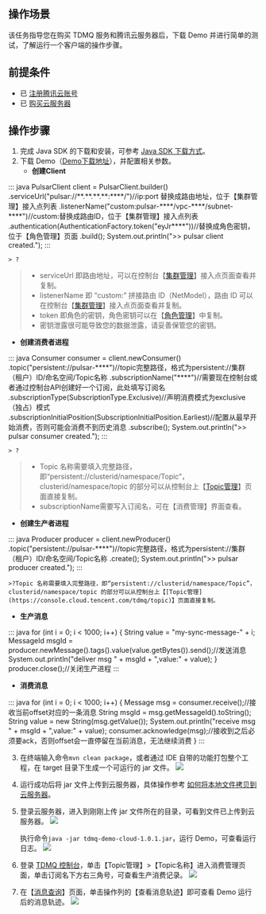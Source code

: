 ## 操作场景

该任务指导您在购买 TDMQ 服务和腾讯云服务器后，下载 Demo 并进行简单的测试，了解运行一个客户端的操作步骤。

## 前提条件

- 已 [注册腾讯云账号](https://cloud.tencent.com/document/product/378/17985)
- 已 [购买云服务器](https://buy.cloud.tencent.com/cvm)

## 操作步骤

1. 完成 Java SDK 的下载和安装，可参考 [Java SDK 下载方式](https://cloud.tencent.com/document/product/1179/44914)。
2. 下载 Demo（[Demo下载地址](https://tdmq-gz-1255613487.cos.ap-guangzhou.myqcloud.com/TDMQ-demo/tdmq-java-client.zip)），并配置相关参数。
	- **创建Client**
<dx-codeblock>
:::  java
PulsarClient client = PulsarClient.builder()
			 .serviceUrl("pulsar://**.**.**.**:****/")//ip:port 替换成路由地址，位于【集群管理】接入点列表
			 .listenerName("custom:pulsar-****/vpc-****/subnet-****")//custom:替换成路由ID，位于【集群管理】接入点列表
			 .authentication(AuthenticationFactory.token("eyJr****"))//替换成角色密钥，位于【角色管理】页面
			 .build();
System.out.println(">> pulsar client created.");
:::
</dx-codeblock>
  
    > ?
   > - serviceUrl 即路由地址，可以在控制台【[集群管理](https://console.cloud.tencent.com/tdmq/cluster)】接入点页面查看并复制。
   > - listenerName 即 “custom:” 拼接路由 ID（NetModel），路由 ID 可以在控制台【[集群管理](https://console.cloud.tencent.com/tdmq/cluster)】接入点页面查看并复制。
   > - token 即角色的密钥，角色密钥可以在【[角色管理](https://console.cloud.tencent.com/tdmq/role)】中复制。
   > - 密钥泄露很可能导致您的数据泄露，请妥善保管您的密钥。

   - **创建消费者进程**   
<dx-codeblock>
:::  java
Consumer<byte[]> consumer = client.newConsumer()
								 .topic("persistent://pulsar-****")//topic完整路径，格式为persistent://集群（租户）ID/命名空间/Topic名称
								 .subscriptionName("****")//需要现在控制台或者通过控制台API创建好一个订阅，此处填写订阅名
								 .subscriptionType(SubscriptionType.Exclusive)//声明消费模式为exclusive（独占）模式
								 .subscriptionInitialPosition(SubscriptionInitialPosition.Earliest)//配置从最早开始消费，否则可能会消费不到历史消息
								 .subscribe();
				 System.out.println(">> pulsar consumer created.");
:::
</dx-codeblock>

    > ?
   >- Topic 名称需要填入完整路径，即“persistent://clusterid/namespace/Topic”，clusterid/namespace/topic 的部分可以从控制台上【[Topic管理](https://console.cloud.tencent.com/tdmq/topic)】页面直接复制。
   >- subscriptionName需要写入订阅名，可在【消费管理】界面查看。

   - **创建生产者进程**
<dx-codeblock>
:::  java
   Producer<byte[]> producer = client.newProducer()
                   .topic("persistent://pulsar-****")//topic完整路径，格式为persistent://集群（租户）ID/命名空间/Topic名称
                   .create();
           System.out.println(">> pulsar producer created.");
:::
</dx-codeblock>

    >?Topic 名称需要填入完整路径，即“persistent://clusterid/namespace/Topic”，clusterid/namespace/topic 的部分可以从控制台上【[Topic管理](https://console.cloud.tencent.com/tdmq/topic)】页面直接复制。

  - **生产消息**
<dx-codeblock>
:::  java
   for (int i = 0; i < 1000; i++) {
               String value = "my-sync-message-" + i;
               MessageId msgId = producer.newMessage().tags().value(value.getBytes()).send();//发送消息
               System.out.println("deliver msg " + msgId + ",value:" + value);
           }
           producer.close();//关闭生产进程
:::
</dx-codeblock>

   - **消费消息**
<dx-codeblock>
:::  java
   for (int i = 0; i < 1000; i++) {
               Message<byte[]> msg = consumer.receive();//接收当前offset对应的一条消息
               String msgId = msg.getMessageId().toString();
               String value = new String(msg.getValue());
               System.out.println("receive msg " + msgId + ",value:" + value);
               consumer.acknowledge(msg);//接收到之后必须要ack，否则offset会一直停留在当前消息，无法继续消费
           }
:::
</dx-codeblock>

3. 在终端输入命令`mvn clean package`，或者通过 IDE 自带的功能打包整个工程，在 target 目录下生成一个可运行的 jar 文件。
   ![](https://main.qcloudimg.com/raw/097d7bc213100b2c17e1db235dd02048.png)
4. 运行成功后将 jar 文件上传到云服务器，具体操作参考 [如何将本地文件拷贝到云服务器](https://cloud.tencent.com/document/product/213/39138)。

5. 登录云服务器，进入到刚刚上传 jar 文件所在的目录，可看到文件已上传到云服务器。
   ![](https://main.qcloudimg.com/raw/408be8532bab78314333802a1b42afbe.png)

   执行命令`java -jar tdmq-demo-cloud-1.0.1.jar`，运行 Demo，可查看运行日志。
   ![](https://main.qcloudimg.com/raw/ce7144d04ee5dcfd14ab1a06d266ad12.png)

6. 登录 [TDMQ 控制台](https://console.cloud.tencent.com/tdmq)，单击【Topic管理】>【Topic名称】进入消费管理页面，单击订阅名下方右三角号，可查看生产消费记录。
   ![](https://main.qcloudimg.com/raw/da7ce2bc5ac606c91982efecdb3b53bb.png)

7. 在【[消息查询](https://console.cloud.tencent.com/tdmq/message)】页面，单击操作列的【查看消息轨迹】即可查看 Demo 运行后的消息轨迹。
![](https://main.qcloudimg.com/raw/f268bb6bf66ca08369d0458a42b68b82.png)

